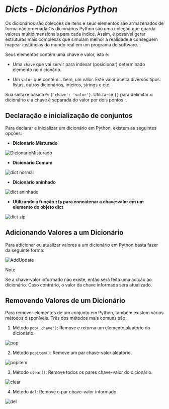 # ***Dicts - Dicionários Python***
Os dicionários são coleções de itens e seus elementos são armazenados de forma não ordenada.Os dicionários Python são uma coleção que guarda valores multidimensionais para cada índice. Assim, é possível gerar estruturas mais complexas que simulam melhor a realidade e conseguem mapear instâncias do mundo real em um programa de software.

Seus elementos contém uma chave e valor, isto é:
* Uma `chave` que vai servir para indexar (posicionar) determinado elemento no dicionário.

* Um `valor` que contém… bem, um valor. Este valor aceita diversos tipos: listas, outros dicionários, inteiros, strings e etc.

Sua sintaxe básica é: `{'chave': 'valor'}`. Utiliza-se `{}` para delimitar o dicionário e a chave é separada do valor por dois pontos :.

## **Declaração e inicialização de conjuntos**

Para declarar e inicializar um dicionário em Python, existem as seguintes opções:
* **Dicionário Misturado**

![DicionarioMisturado](https://github.com/joao-nzuzi/trilha-python/assets/92062255/0a53e1ff-3c20-46dd-921f-10671436560e)

* **Dicionário Comum**

![dict normal](https://github.com/joao-nzuzi/trilha-python/assets/92062255/cac4e6b9-068a-4ed5-9ef6-d76dae447707)

* **Dicionário aninhado**

![dict aninhado](https://github.com/joao-nzuzi/trilha-python/assets/92062255/5a198bd3-029b-4259-b018-732225b58ab3)

* **Utilizando a função `zip` para concatenar a chave:valor em um elemento do objeto dict**

![dict zip](https://github.com/joao-nzuzi/trilha-python/assets/92062255/9432867a-28f2-41a7-bb33-23e79b35cb8c)

## **Adicionando Valores a um Dicionário**

Para adicionar ou atualizar valores a um dicionário em Python basta fazer da seguinte forma:
    
![AddUpdate](https://github.com/joao-nzuzi/trilha-python/assets/92062255/9e444511-128d-4dc3-a967-6441380bdda1)

> [!NOTE]
> Se a chave-valor informado não existe, então será feita uma adição ao dicionário. Caso contrário, o valor da chave informada será atualizado.

## **Removendo Valores de um Dicionário**

Para remover elementos de um conjunto em Python, também existem vários métodos disponíveis. Três dos métodos mais comuns são:

1. Método `pop('chave')`: Remove e retorna um elemento aleatório do dicionário.

![pop](https://github.com/joao-nzuzi/trilha-python/assets/92062255/577777c4-32bb-4722-9467-d247a36df533)

2. Método `popitem()`: Remove um par chave-valor aleatório.

![popitem](https://github.com/joao-nzuzi/trilha-python/assets/92062255/a26366e7-34b1-4bea-8be0-8281191f5e16)

3. Método `clear()`: Remove todos os pares chave-valor do dicionário.

![clear](https://github.com/joao-nzuzi/trilha-python/assets/92062255/7fed7e47-a3bd-440a-ad13-a6645f96002d)

4. Método `del`: Remove o par chave-valor informado.

![del](https://github.com/joao-nzuzi/trilha-python/assets/92062255/253fb37f-6cd8-4807-a843-af2491aaee81)
